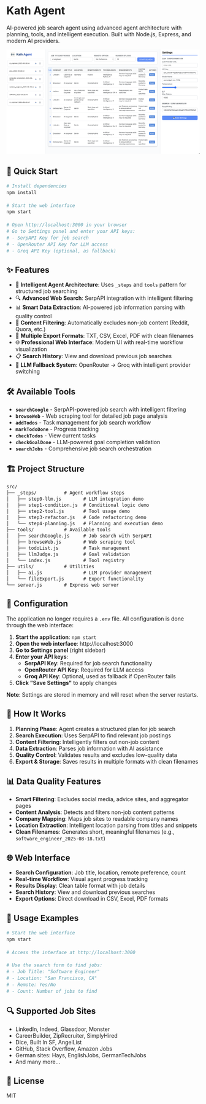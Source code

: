 # Kath Agent

AI-powered job search agent using advanced agent architecture with planning, tools, and intelligent execution. Built with Node.js, Express, and modern AI providers.

![Kath Agent Interface](/public/assets/homepage.png)

## 🚀 Quick Start

```bash
# Install dependencies
npm install

# Start the web interface
npm start

# Open http://localhost:3000 in your browser
# Go to Settings panel and enter your API keys:
# - SerpAPI Key for job search
# - OpenRouter API Key for LLM access
# - Groq API Key (optional, as fallback)
```

## ✨ Features

- 🤖 **Intelligent Agent Architecture**: Uses `_steps` and `tools` pattern for structured job searching
- 🔍 **Advanced Web Search**: SerpAPI integration with intelligent filtering
- 📊 **Smart Data Extraction**: AI-powered job information parsing with quality control
- 🎯 **Content Filtering**: Automatically excludes non-job content (Reddit, Quora, etc.)
- 📁 **Multiple Export Formats**: TXT, CSV, Excel, PDF with clean filenames
- 🌐 **Professional Web Interface**: Modern UI with real-time workflow visualization
- 📋 **Search History**: View and download previous job searches
- 🔄 **LLM Fallback System**: OpenRouter → Groq with intelligent provider switching

## 🛠️ Available Tools

- **`searchGoogle`** - SerpAPI-powered job search with intelligent filtering
- **`browseWeb`** - Web scraping tool for detailed job page analysis
- **`addTodos`** - Task management for job search workflow
- **`markTodoDone`** - Progress tracking
- **`checkTodos`** - View current tasks
- **`checkGoalDone`** - LLM-powered goal completion validation
- **`searchJobs`** - Comprehensive job search orchestration

## 🏗️ Project Structure

```
src/
├── _steps/          # Agent workflow steps
│   ├── step0-llm.js        # LLM integration demo
│   ├── step1-condition.js  # Conditional logic demo
│   ├── step2-tool.js       # Tool usage demo
│   ├── step3-refactor.js   # Code refactoring demo
│   └── step4-planning.js   # Planning and execution demo
├── tools/           # Available tools
│   ├── searchGoogle.js     # Job search with SerpAPI
│   ├── browseWeb.js        # Web scraping tool
│   ├── todoList.js         # Task management
│   ├── llmJudge.js         # Goal validation
│   └── index.js            # Tool registry
├── utils/           # Utilities
│   ├── ai.js               # LLM provider management
│   └── fileExport.js       # Export functionality
└── server.js        # Express web server
```

## 🔧 Configuration

The application no longer requires a `.env` file. All configuration is done through the web interface:

1. **Start the application**: `npm start`
2. **Open the web interface**: http://localhost:3000
3. **Go to Settings panel** (right sidebar)
4. **Enter your API keys**:
   - **SerpAPI Key**: Required for job search functionality
   - **OpenRouter API Key**: Required for LLM access
   - **Groq API Key**: Optional, used as fallback if OpenRouter fails
5. **Click "Save Settings"** to apply changes

**Note**: Settings are stored in memory and will reset when the server restarts.

## 🎯 How It Works

1. **Planning Phase**: Agent creates a structured plan for job search
2. **Search Execution**: Uses SerpAPI to find relevant job postings
3. **Content Filtering**: Intelligently filters out non-job content
4. **Data Extraction**: Parses job information with AI assistance
5. **Quality Control**: Validates results and excludes low-quality data
6. **Export & Storage**: Saves results in multiple formats with clean filenames

## 📊 Data Quality Features

- **Smart Filtering**: Excludes social media, advice sites, and aggregator pages
- **Content Analysis**: Detects and filters non-job content patterns
- **Company Mapping**: Maps job sites to readable company names
- **Location Extraction**: Intelligent location parsing from titles and snippets
- **Clean Filenames**: Generates short, meaningful filenames (e.g., `software_engineer_2025-08-18.txt`)

## 🌐 Web Interface

- **Search Configuration**: Job title, location, remote preference, count
- **Real-time Workflow**: Visual agent progress tracking
- **Results Display**: Clean table format with job details
- **Search History**: View and download previous searches
- **Export Options**: Direct download in CSV, Excel, PDF formats

## 🚀 Usage Examples

```bash
# Start the web interface
npm start

# Access the interface at http://localhost:3000

# Use the search form to find jobs:
# - Job Title: "Software Engineer"
# - Location: "San Francisco, CA"
# - Remote: Yes/No
# - Count: Number of jobs to find
```

## 🔍 Supported Job Sites

- LinkedIn, Indeed, Glassdoor, Monster
- CareerBuilder, ZipRecruiter, SimplyHired
- Dice, Built In SF, AngelList
- GitHub, Stack Overflow, Amazon Jobs
- German sites: Hays, EnglishJobs, GermanTechJobs
- And many more...

## 📝 License

MIT
